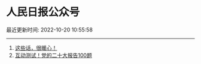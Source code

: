 # 人民日报公众号

最近更新时间: 2022-10-20 10:55:58

--- 
1. [这些话，很暖心！](https://mp.weixin.qq.com/s/LvSquA_NPBuc2dfIlwyyBQ) 
2. [互动测试！党的二十大报告100题](https://mp.weixin.qq.com/s/i5GiaN06FwtthNyVghMVcg) 
